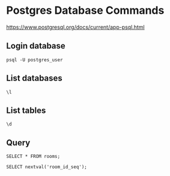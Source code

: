 # Postgres Database Commands
https://www.postgresql.org/docs/current/app-psql.html

## Login database
```shell
psql -U postgres_user
```

## List databases
```shell
\l
```

## List tables
```shell
\d
```

## Query
```shell
SELECT * FROM rooms;

SELECT nextval('room_id_seq');
```